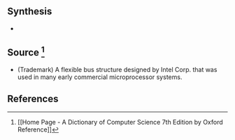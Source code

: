 ## Synthesis
- 
## Source [^1]
- (Trademark) A flexible bus structure designed by Intel Corp. that was used in many early commercial microprocessor systems.
## References

[^1]: [[Home Page - A Dictionary of Computer Science 7th Edition by Oxford Reference]]
